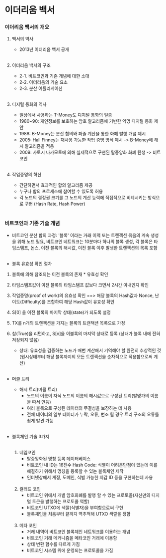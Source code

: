 <h1>이더리움 백서</h1>

<h3>이더리움 백서의 개요</h3>

1. 백서의 역사

   - 2013년 이더리움 백서 공개 <br/><br/>

2. 이더리움 백서의 구조

   - 2-1. 비트코인과 기존 개념에 대한 소대
   - 2-2. 이더리움의 기술 요소
   - 2-3. 분산 어플리케이션<br/><br/>

3. 디지털 통화의 역사

   - 일상에서 사용하는 T-Money도 디지털 통화의 일종
   - 1980~90: 개인정보를 보호하는 암호 알고리즘에 기반한 익명 디지털 통화 제안
   - 1988: B-Money는 분산 합의와 퍼즐 계산을 통한 화폐 발행 개념 제시
   - 2005: Hall Finney는 재사용 가능한 작업 증명 방식 제시 -> B-Money에 해시 알고리즘을 적용
   - 2009: 사토시 나카모토에 의해 실제적으로 구현된 탈중앙화 화폐 탄생 -> 비트코인<br/><br/>

4. 작업증명의 혁신
   - 간단하면서 효과적인 합의 알고리즘 제공
   - 누구나 합의 프로세스에 참여할 수 있도록 허용
   - 각 노드의 결정권 크기를 그 노드의 계산 능력에 직접적으로 비례시키는 방식으로 구현 (Hash Rate, Hash Power)<br/><br/>

<h3>비트코인과 기존 기술 개념</h3>

- 비트코인 분산 합의 과정: '블록' 이라는 거래 이력 또는 트랜잭션 묶음의 계속 생성을 위해 노드 필요, 비트코인 네트워크는 10분마다 하나의 블록 생성, 각 블록은 타임스탬프, 논스, 이전 블록의 해시값, 이전 블록 이후 발생한 트랜잭션의 목록 포함<br/><br/>

- 블록 유효성 확인 절차

1. 블록에 의해 참조되는 이전 블록의 존재 \* 유효성 확인
2. 타임스탬프값이 이전 블록의 타임스탬프 값보다 크면서 2시간 이내인지 확인
3. 작업증명(proof of work)의 유효성 확인 ==> 해당 블록의 Hash값과 Nonce, 난이도(Difficulty)를 조합하여 해당 Hash값이 유효성 확인
4. S[0] 을 이전 블록의 마지막 상태(state)가 되도록 설정
5. TX를 n개의 트랜잭션을 가지는 블록의 트랜잭션 목록으로 가정
6. 참(True)을 리턴하고, S[n]을 이블록의 마지막 상태로 등록 (상태가 블록 내에 전혀 저장되지 않음)

   - 상태: 유효성을 검증하는 노드가 매번 계산해서 기억해야 할 완전히 추상적인 것 (원시상태부터 해당 블록까지의 모든 트랜잭션을 순차적으로 적용함으로써 계산)<br/><br/>

- 머클 트리

  - 해시 트리(머클 트리)
    - 노드의 이름이 자식 노드의 이름의 해시값으로 구성된 트리(발명가의 이름을 따서 만듬)
    - 여러 블록으로 구성된 데이터의 무결성을 보장하는 데 사용
    - 전체 데이터의 일부 데이터가 누락, 오류, 변조 될 경우 트리 구조의 오류를 쉽게 발견 가능<br/><br/>

- 블록체인 기술 3가지<br/><br/>
  1.  네임코인
      - 탈중앙화된 명칭 등록 데이터베이스
      - 비트코인 내 ID는 16진수 Hash Code: 식별이 어려운단점이 있는데 이를 해결하기 위해서 명칭을 등록할 수 있는 블록체인 제작
      - 인터넷상에서 계정, 도메인, 식별 가능한 지갑 ID 등을 구현하는데 사용<br/><br/>
  2.  컬러드 코인
      - 비트코인 위에서 개별 암호화폐를 발행 할 수 있는 프로토콜(자신만의 디지털 토큰을 발행하는 프로토콜 역할)
      - 비트코인 UTXO에 색깔(식별자)을 부여함으로써 구현
      - 블록체인을 처음부터 끝까지 역추적해 UTXO 색깔을 정함<br/><br/>
  3.  메타 코인
      - 거래 내역이 비트코인 블록체인 네트워크를 이용하는 개념
      - 비트코인 거래 메커니즘을 메타코인 거래에 이용함
      - 상태 변환 함수를 다르게 가짐
      - 비트코인 시스템 위에 운영되는 프로토콜을 가짐<br/><br/>

